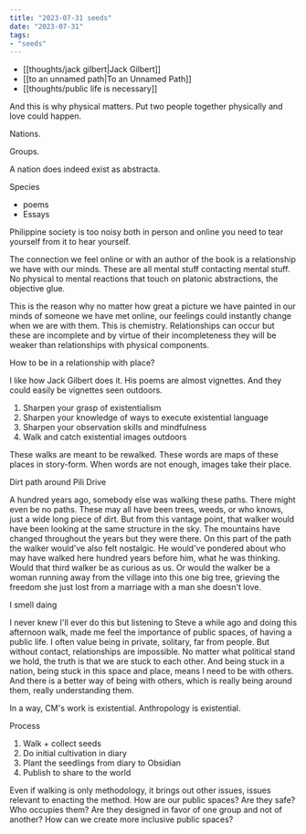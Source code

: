 ```yaml
---
title: "2023-07-31 seeds"
date: "2023-07-31"
tags:
- "seeds"
---
```


- [[thoughts/jack gilbert|Jack Gilbert]]
- [[to an unnamed path|To an Unnamed Path]]
- [[thoughts/public life is necessary]]

And this is why physical matters. Put two people together physically and love could happen.

Nations.

Groups.

A nation does indeed exist as abstracta.

Species
- poems
- Essays

Philippine society is too noisy both in person and online you need to tear yourself from it to hear yourself.

The connection we feel online or with an author of the book is a relationship we have with our minds. These are all mental stuff contacting mental stuff. No physical to mental reactions that touch on platonic abstractions, the objective glue.

This is the reason why no matter how great a picture we have painted in our minds of someone we have met online, our feelings could instantly change when we are with them. This is chemistry. Relationships can occur but these are incomplete and by virtue of their incompleteness they will be weaker than relationships with physical components.

How to be in a relationship with place?

I like how Jack Gilbert does it. His poems are almost vignettes. And they could easily be vignettes seen outdoors.
1. Sharpen your grasp of existentialism
2. Sharpen your knowledge of ways to execute existential language
3. Sharpen your observation skills and mindfulness
4. Walk and catch existential images outdoors

These walks are meant to be rewalked.
These words are maps of these places in story-form.
When words are not enough, images take their place.

Dirt path around Pili Drive

A hundred years ago, somebody else was walking these paths. There might even be no paths. These may all have been trees, weeds, or who knows, just a wide long piece of dirt. But from this vantage point, that walker would have been looking at the same structure in the sky. The mountains have changed throughout the years but they were there. On this part of the path the walker would've also felt nostalgic. He would've pondered about who may have walked here hundred years before him, what he was thinking. Would that third walker be as curious as us. Or would the walker be a woman running away from the village into this one big tree, grieving the freedom she just lost from a marriage with a man she doesn't love.

I smell daing

I never knew I'll ever do this but listening to Steve a while ago and doing this afternoon walk, made me feel the importance of public spaces, of having a public life. I often value being in private, solitary, far from people. But without contact, relationships are impossible. No matter what political stand we hold, the truth is that we are stuck to each other. And being stuck in a nation, being stuck in this space and place, means I need to be with others. And there is a better way of being with others, which is really being around them, really understanding them.

In a way, CM's work is existential. Anthropology is existential.

Process
1. Walk + collect seeds
2. Do initial cultivation in diary
3. Plant the seedlings from diary to Obsidian
4. Publish to share to the world

Even if walking is only methodology, it brings out other issues, issues relevant to enacting the method. How are our public spaces? Are they safe? Who occupies them? Are they designed in favor of one group and not of another? How can we create more inclusive public spaces?